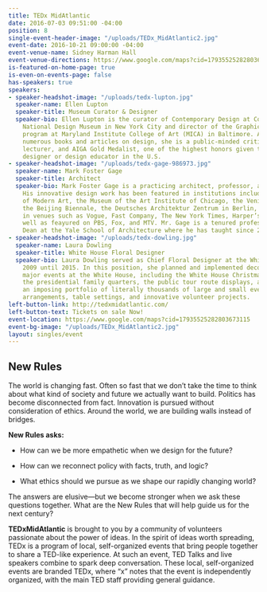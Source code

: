 ```yaml
---
title: TEDx MidAtlantic
date: 2016-07-03 09:51:00 -04:00
position: 8
single-event-header-image: "/uploads/TEDx_MidAtlantic2.jpg"
event-date: 2016-10-21 09:00:00 -04:00
event-venue-name: Sidney Harman Hall
event-venue-directions: https://www.google.com/maps?cid=17935525282803673115
is-featured-on-home-page: true
is-even-on-events-page: false
has-speakers: true
speakers:
- speaker-headshot-image: "/uploads/tedx-lupton.jpg"
  speaker-name: Ellen Lupton
  speaker-title: Museum Curator & Designer
  speaker-bio: Ellen Lupton is the curator of Contemporary Design at Cooper-Hewitt,
    National Design Museum in New York City and director of the Graphic Design MFA
    program at Maryland Institute College of Art (MICA) in Baltimore. An author of
    numerous books and articles on design, she is a public-minded critic, frequent
    lecturer, and AIGA Gold Medalist, one of the highest honors given to a graphic
    designer or design educator in the U.S.
- speaker-headshot-image: "/uploads/tedx-gage-986973.jpg"
  speaker-name: Mark Foster Gage
  speaker-title: Architect
  speaker-bio: Mark Foster Gage is a practicing architect, professor, and writer.
    His innovative design work has been featured in institutions including the Museum
    of Modern Art, the Museum of the Art Institute of Chicago, the Venice Biennale,
    the Beijing Biennale, the Deutsches Architektur Zentrum in Berlin, and published
    in venues such as Vogue, Fast Company, The New York Times, Harper’s Bazaar, as
    well as feayured on PBS, Fox, and MTV. Mr. Gage is a tenured professor, and Assistant
    Dean at the Yale School of Architecture where he has taught since 2001.
- speaker-headshot-image: "/uploads/tedx-dowling.jpg"
  speaker-name: Laura Dowling
  speaker-title: White House Floral Designer
  speaker-bio: Laura Dowling served as Chief Floral Designer at the White House from
    2009 until 2015. In this position, she planned and implemented decorations for
    major events at the White House, including the White House Christmas, state dinners,
    the presidential family quarters, the public tour route displays, and Camp David,
    an imposing portfolio of literally thousands of large and small events, floral
    arrangements, table settings, and innovative volunteer projects.
left-button-link: http://tedxmidatlantic.com/
left-button-text: Tickets on sale Now!
event-location: https://www.google.com/maps?cid=17935525282803673115
event-bg-image: "/uploads/TEDx_MidAtlantic2.jpg"
layout: singles/event
---
```


## New Rules

The world is changing fast. Often so fast that we don’t take the time to think about what kind of society and future we actually want to build. Politics has become disconnected from fact. Innovation is pursued without consideration of ethics. Around the world, we are building walls instead of bridges.

**New Rules asks:**

* How can we be more empathetic when we design for the future?

* How can we reconnect policy with facts, truth, and logic?

* What ethics should we pursue as we shape our rapidly changing world?

The answers are elusive—but we become stronger when we ask these questions together. What are the New Rules that will help guide us for the next century?

**TEDxMidAtlantic** is brought to you by a community of volunteers passionate about the power of ideas. In the spirit of ideas worth spreading, TEDx is a program of local, self-organized events that bring people together to share a TED-like experience. At such an event, TED Talks and live speakers combine to spark deep conversation. These local, self-organized events are branded TEDx, where “x” notes that the event is independently organized, with the main TED staff providing general guidance.  